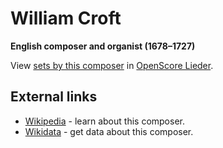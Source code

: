 # William Croft

__English composer and organist (1678–1727)__

View [sets by this composer] in [OpenScore Lieder].

[sets by this composer]: https://musescore.com/openscore-lieder-corpus/sets?order=title&text=Croft,+William
[OpenScore Lieder]: https://musescore.com/openscore-lieder-corpus

## External links

- [Wikipedia](https://en.wikipedia.org/wiki/William_Croft) - learn about this composer.
- [Wikidata](https://www.wikidata.org/wiki/Q1236164) - get data about this composer.